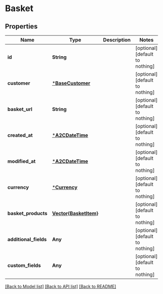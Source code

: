 # Basket


## Properties
Name | Type | Description | Notes
------------ | ------------- | ------------- | -------------
**id** | **String** |  | [optional] [default to nothing]
**customer** | [***BaseCustomer**](BaseCustomer.md) |  | [optional] [default to nothing]
**basket_url** | **String** |  | [optional] [default to nothing]
**created_at** | [***A2CDateTime**](A2CDateTime.md) |  | [optional] [default to nothing]
**modified_at** | [***A2CDateTime**](A2CDateTime.md) |  | [optional] [default to nothing]
**currency** | [***Currency**](Currency.md) |  | [optional] [default to nothing]
**basket_products** | [**Vector{BasketItem}**](BasketItem.md) |  | [optional] [default to nothing]
**additional_fields** | **Any** |  | [optional] [default to nothing]
**custom_fields** | **Any** |  | [optional] [default to nothing]


[[Back to Model list]](../README.md#models) [[Back to API list]](../README.md#api-endpoints) [[Back to README]](../README.md)


